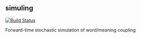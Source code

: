 ## simuling

[![Build Status](https://travis-ci.org/Anaphory/simuling.svg?branch=master)](https://travis-ci.org/Anaphory/simuling)

Forward-time stochastic simulation of word/meaning coupling
